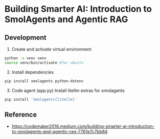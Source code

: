 # Building Smarter AI: Introduction to SmolAgents and Agentic RAG

## Development
1. Create and activate virtual environment
```bash
python -m venv venv
source venv/bin/activate #for ubuntu
```

2. Install dependencies
```bash
pip install smolagents python-dotenv
```

3. Code agent (app.py)
Install litellm extras for smolagents
```bash
pip install 'smolagents[litellm]'
```

## Reference
- https://codemaker2016.medium.com/building-smarter-ai-introduction-to-smolagents-and-agentic-rag-7761e7c7bb84